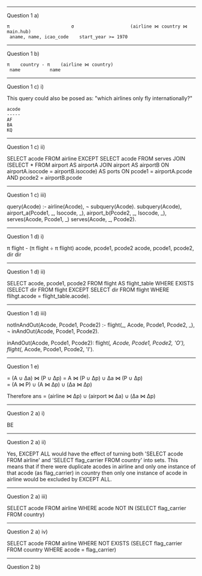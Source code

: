 -------------------------------------------------------------------------------
Question 1 a)

```
π                       σ                     (airline ⋈ country ⋈ main.hub)
 aname, name, icao_code    start_year >= 1970
 ```
------------------------------------------------------------------------------- 
Question 1 b)
```
π    country - π    (airline ⋈ country)
 name           name 
 ```
-------------------------------------------------------------------------------
Question 1 c) i)

This query could also be posed as: "which airlines only fly internationally?"
```
acode
-----
AF
BA
KQ
```

-------------------------------------------------------------------------------
Question 1 c) ii)

SELECT acode
FROM airline
EXCEPT
SELECT acode
FROM serves JOIN (SELECT *
                  FROM airport AS airportA
                  JOIN airport AS airportB
                  ON airportA.isocode = airportB.isocode) AS ports
            ON pcode1 = airportA.pcode
            AND pcode2 = airportB.pcode

-------------------------------------------------------------------------------
Question 1 c) iii)

query(Acode) :-
    airline(Acode),
    ¬ subquery(Acode).
subquery(Acode),
    airport_a(Pcode1, _, Isocode, _),
    airport_b(Pcode2, _, Isocode, _),
    serves(Acode, Pcode1, _)
    serves(Acode, _, Pcode2).
    
-------------------------------------------------------------------------------
Question 1 d) i)

π                     flight - (π                          flight ÷ π   flight)
 acode, pcode1, pcode2           acode, pcode1, pcode2, dir          dir

-------------------------------------------------------------------------------
Question 1 d) ii)

SELECT acode, pcode1, pcode2
FROM flight AS flight_table
WHERE EXISTS (SELECT dir
              FROM flight
              EXCEPT
              SELECT dir
              FROM flight
              WHERE flihgt.acode = flight_table.acode).

-------------------------------------------------------------------------------
Question 1 d) iii)

notInAndOut(Acode, Pcode1, Pcode2) :-
    flight(_, Acode, Pcode1, Pcode2, _),
    ¬ inAndOut(Acode, Pcode1, Pcode2).

inAndOut(Acode, Pcode1, Pcode2):
    flight(_, Acode, Pcode1, Pcode2, 'O'),
    flight(_, Acode, Pcode1, Pcode2, 'I').

-------------------------------------------------------------------------------
Question 1 e)

= (A ∪ Δa) ⋈ (P ∪ Δp)
= A ⋈ (P ∪ Δp) ∪ Δa ⋈ (P ∪ Δp)  
= (A ⋈ P) ∪ (A ⋈ Δp) ∪ (Δa ⋈ Δp)  

Therefore ans = (airline ⋈ Δp) ∪ (airport ⋈ Δa) ∪ (Δa ⋈ Δp)  

-------------------------------------------------------------------------------
Question 2 a) i)

BE

-------------------------------------------------------------------------------
Question 2 a) ii)

Yes, EXCEPT ALL would have the effect of turning both 'SELECT acode FROM airline' and 
'SELECT flag_carrier FROM country' into sets. This means that if there were duplicate 
acodes in airline and only one instance of that acode (as flag_carrier) in country then 
only one instance of acode in airline would be excluded by EXCEPT ALL. 

-------------------------------------------------------------------------------
Question 2 a) iii)

SELECT acode 
FROM airline
WHERE acode NOT IN (SELECT flag_carrier
                    FROM country)
 
-------------------------------------------------------------------------------
Question 2 a) iv)

SELECT acode 
FROM airline
WHERE NOT EXISTS (SELECT flag_carrier
                  FROM country
                  WHERE acode = flag_carrier)
 
-------------------------------------------------------------------------------
Question 2 b)


 





